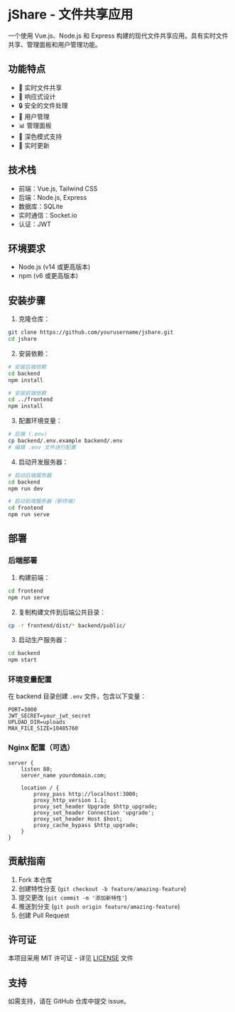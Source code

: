 # jShare - 文件共享应用

一个使用 Vue.js、Node.js 和 Express 构建的现代文件共享应用。具有实时文件共享、管理面板和用户管理功能。

## 功能特点

- 🚀 实时文件共享
- 📱 响应式设计
- 🔒 安全的文件处理
- 👥 用户管理
- 📊 管理面板
- 🌙 深色模式支持
- 🔄 实时更新

## 技术栈

- 前端：Vue.js, Tailwind CSS
- 后端：Node.js, Express
- 数据库：SQLite
- 实时通信：Socket.io
- 认证：JWT

## 环境要求

- Node.js (v14 或更高版本)
- npm (v6 或更高版本)

## 安装步骤

1. 克隆仓库：
```bash
git clone https://github.com/yourusername/jshare.git
cd jshare
```

2. 安装依赖：
```bash
# 安装后端依赖
cd backend
npm install

# 安装前端依赖
cd ../frontend
npm install
```

3. 配置环境变量：
```bash
# 后端 (.env)
cp backend/.env.example backend/.env
# 编辑 .env 文件进行配置
```

4. 启动开发服务器：
```bash
# 启动后端服务器
cd backend
npm run dev

# 启动前端服务器（新终端）
cd frontend
npm run serve
```

## 部署

### 后端部署

1. 构建前端：
```bash
cd frontend
npm run serve
```

2. 复制构建文件到后端公共目录：
```bash
cp -r frontend/dist/* backend/public/
```

3. 启动生产服务器：
```bash
cd backend
npm start
```

### 环境变量配置

在 backend 目录创建 `.env` 文件，包含以下变量：

```env
PORT=3000
JWT_SECRET=your_jwt_secret
UPLOAD_DIR=uploads
MAX_FILE_SIZE=10485760
```

### Nginx 配置（可选）

```nginx
server {
    listen 80;
    server_name yourdomain.com;

    location / {
        proxy_pass http://localhost:3000;
        proxy_http_version 1.1;
        proxy_set_header Upgrade $http_upgrade;
        proxy_set_header Connection 'upgrade';
        proxy_set_header Host $host;
        proxy_cache_bypass $http_upgrade;
    }
}
```

## 贡献指南

1. Fork 本仓库
2. 创建特性分支 (`git checkout -b feature/amazing-feature`)
3. 提交更改 (`git commit -m '添加新特性'`)
4. 推送到分支 (`git push origin feature/amazing-feature`)
5. 创建 Pull Request

## 许可证

本项目采用 MIT 许可证 - 详见 [LICENSE](LICENSE) 文件

## 支持

如需支持，请在 GitHub 仓库中提交 issue。 